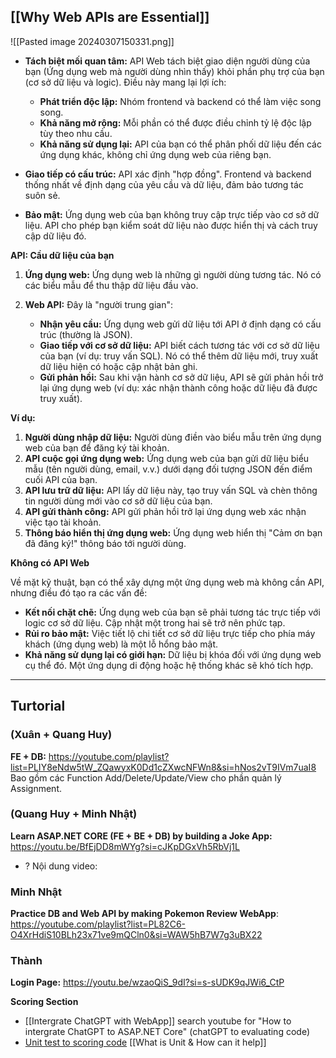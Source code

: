 ## [[Why Web APIs are Essential]] 
![[Pasted image 20240307150331.png]]


- **Tách biệt mối quan tâm:** API Web tách biệt giao diện người dùng của bạn (Ứng dụng web mà người dùng nhìn thấy) khỏi phần phụ trợ của bạn (cơ sở dữ liệu và logic). Điều này mang lại lợi ích:
    
     - **Phát triển độc lập:** Nhóm frontend và backend có thể làm việc song song.
     - **Khả năng mở rộng:** Mỗi phần có thể được điều chỉnh tỷ lệ độc lập tùy theo nhu cầu.
     - **Khả năng sử dụng lại:** API của bạn có thể phân phối dữ liệu đến các ứng dụng khác, không chỉ ứng dụng web của riêng bạn.
	 
- **Giao tiếp có cấu trúc:** API xác định "hợp đồng". Frontend và backend thống nhất về định dạng của yêu cầu và dữ liệu, đảm bảo tương tác suôn sẻ.
    
- **Bảo mật:** Ứng dụng web của bạn không truy cập trực tiếp vào cơ sở dữ liệu. API cho phép bạn kiểm soát dữ liệu nào được hiển thị và cách truy cập dữ liệu đó.


**API: Cầu dữ liệu của bạn**

1. **Ứng dụng web:** Ứng dụng web là những gì người dùng tương tác. Nó có các biểu mẫu để thu thập dữ liệu đầu vào.
    
2. **Web API:** Đây là "người trung gian":
    
     - **Nhận yêu cầu:** Ứng dụng web gửi dữ liệu tới API ở định dạng có cấu trúc (thường là JSON).
     - **Giao tiếp với cơ sở dữ liệu:** API biết cách tương tác với cơ sở dữ liệu của bạn (ví dụ: truy vấn SQL). Nó có thể thêm dữ liệu mới, truy xuất dữ liệu hiện có hoặc cập nhật bản ghi.
     - **Gửi phản hồi:** Sau khi vận hành cơ sở dữ liệu, API sẽ gửi phản hồi trở lại ứng dụng web (ví dụ: xác nhận thành công hoặc dữ liệu đã được truy xuất).

**Ví dụ:**

1. **Người dùng nhập dữ liệu:** Người dùng điền vào biểu mẫu trên ứng dụng web của bạn để đăng ký tài khoản.
2. **API cuộc gọi ứng dụng web:** Ứng dụng web của bạn gửi dữ liệu biểu mẫu (tên người dùng, email, v.v.) dưới dạng đối tượng JSON đến điểm cuối API của bạn.
3. **API lưu trữ dữ liệu:** API lấy dữ liệu này, tạo truy vấn SQL và chèn thông tin người dùng mới vào cơ sở dữ liệu của bạn.
4. **API gửi thành công:** API gửi phản hồi trở lại ứng dụng web xác nhận việc tạo tài khoản.
5. **Thông báo hiển thị ứng dụng web:** Ứng dụng web hiển thị "Cảm ơn bạn đã đăng ký!" thông báo tới người dùng.

**Không có API Web**

Về mặt kỹ thuật, bạn có thể xây dựng một ứng dụng web mà không cần API, nhưng điều đó tạo ra các vấn đề:

- **Kết nối chặt chẽ:** Ứng dụng web của bạn sẽ phải tương tác trực tiếp với logic cơ sở dữ liệu. Cập nhật một trong hai sẽ trở nên phức tạp.
- **Rủi ro bảo mật:** Việc tiết lộ chi tiết cơ sở dữ liệu trực tiếp cho phía máy khách (ứng dụng web) là một lỗ hổng bảo mật.
- **Khả năng sử dụng lại có giới hạn:** Dữ liệu bị khóa đối với ứng dụng web cụ thể đó. Một ứng dụng di động hoặc hệ thống khác sẽ khó tích hợp.

---
## Turtorial

###  (Xuân + Quang Huy)
**FE + DB:** https://youtube.com/playlist?list=PLIY8eNdw5tW_ZQawyxK0Dd1cZXwcNFWn8&si=hNos2vT9IVm7uaI8
	Bao gồm các Function Add/Delete/Update/View cho phần quản lý Assignment.

### (Quang Huy + Minh Nhật)
**Learn ASAP.NET CORE (FE + BE + DB) by building a Joke App:** https://youtu.be/BfEjDD8mWYg?si=cJKpDGxVh5RbVj1L
+ ? Nội dung video:	

### Minh Nhật
**Practice DB and Web API by making Pokemon Review WebApp**: https://youtube.com/playlist?list=PL82C6-O4XrHdiS10BLh23x71ve9mQCln0&si=WAW5hB7W7g3uBX22


### Thành
**Login Page:** https://youtu.be/wzaoQiS_9dI?si=s-sUDK9qJWi6_CtP

**Scoring Section** 
+ [[Intergrate ChatGPT with WebApp]]
	search youtube for "How to intergrate ChatGPT to ASAP.NET Core" (chatGPT to evaluating code)
+ [Unit test to scoring code](https://youtube.com/playlist?list=PL82C6-O4XrHeyeJcI5xrywgpfbrqdkQd4&si=NRktX-ZqPMc6CGIH) 
	[[What is Unit & How can it help]]
